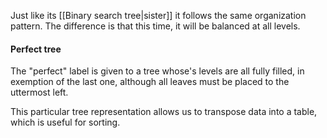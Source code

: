 Just like its [[Binary search tree|sister]] it follows the same organization pattern. The difference is that this time, it will be balanced at all levels.

#### Perfect tree
The "perfect" label is given to a tree whose's levels are all fully filled, in exemption of the last one, although all leaves must be placed to the uttermost left.

This particular tree representation allows us to transpose data into a table, which is useful for sorting.